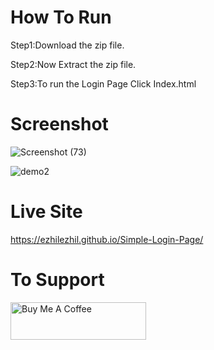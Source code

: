 # How To Run
Step1:Download the zip file.

Step2:Now Extract the zip file.

Step3:To run the Login Page Click Index.html

# Screenshot
![Screenshot (73)](https://github.com/ezhilezhil/Simple-Login-Page/assets/167604422/b963fde2-6905-486a-8f0e-f38fa0b79093)

![demo2](https://github.com/ezhilezhil/Simple-Login-Page/assets/167604422/e7d8890d-7dd6-44ab-992a-b557abf50729)

# Live Site
https://ezhilezhil.github.io/Simple-Login-Page/

# To Support 
<a href="https://www.buymeacoffee.com/ezhilarasu" target="_blank"><img src="https://cdn.buymeacoffee.com/buttons/v2/default-yellow.png" alt="Buy Me A Coffee" style="height: 60px !important;width: 217px !important;" ></a>
